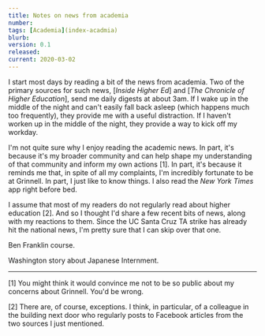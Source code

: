 ```yaml
---
title: Notes on news from academia
number: 
tags: [Academia](index-acadmia)
blurb: 
version: 0.1
released: 
current: 2020-03-02
---
```

I start most days by reading a bit of the news from academia.  Two
of the primary sources for such news, [_Inside Higher Ed_] and [_The
Chronicle of Higher Education_], send me daily digests at about
3am.  If I wake up in the middle of the night and can't easily fall
back asleep (which happens much too frequently), they provide me
with a useful distraction.  If I haven't worken up in the middle of
the night, they provide a way to kick off my workday.

I'm not quite sure why I enjoy reading the academic news.  In part,
it's because it's my broader community and can help shape my
understanding of that community and inform my own actions [1].  In
part, it's because it reminds me that, in spite of all my complaints,
I'm incredibly fortunate to be at Grinnell.  In part, I just like
to know things.  I also read the _New York Times_ app right before
bed.

I assume that most of my readers do not regularly read about higher
education [2].  And so I thought I'd share a few recent bits of news,
along with my reactions to them.  Since the UC Santa Cruz TA strike
has already hit the national news, I'm pretty sure that I can skip
over that one.

Ben Franklin course.

Washington story about Japanese Internment.

---

[1] You might think it would convince me not to be so public about my 
concerns about Grinnell.  You'd be wrong.

[2] There are, of course, exceptions.  I think, in particular, of a 
colleague in the building next door who regularly posts to Facebook
articles from the two sources I just mentioned.

